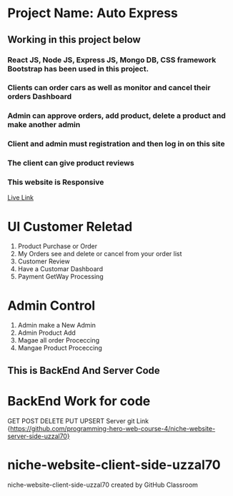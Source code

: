 # Project Name: Auto Express

## Working in this project below

### React JS, Node JS, Express JS, Mongo DB, CSS framework Bootstrap has been used in this project.
### Clients can order cars as well as monitor and cancel their orders Dashboard
### Admin can approve orders, add product, delete a product and make another admin
### Client and admin must registration and then log in on this site
### The client can give product reviews
### This website is Responsive
[Live Link](https://auto-express-70d31.web.app/)

# UI Customer Reletad 

1. Product Purchase or Order
2. My Orders see and delete or cancel from your order list 
3. Customer Review 
4. Have a Customar Dashboard
5. Payment GetWay Processing

# Admin Control 

1. Admin make a New Admin
2. Admin Product Add
3. Magae all order Proceccing 
4. Mangae Product Proceccing

## This is BackEnd And Server Code

# BackEnd Work for code
GET
POST
DELETE
PUT
UPSERT
Server git Link
{https://github.com/programming-hero-web-course-4/niche-website-server-side-uzzal70}

# niche-website-client-side-uzzal70
niche-website-client-side-uzzal70 created by GitHub Classroom
